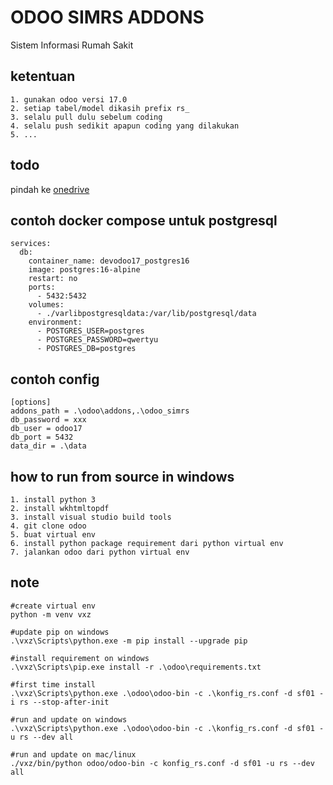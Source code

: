 # ODOO SIMRS ADDONS
Sistem Informasi Rumah Sakit  

## ketentuan
```
1. gunakan odoo versi 17.0
2. setiap tabel/model dikasih prefix rs_
3. selalu pull dulu sebelum coding
4. selalu push sedikit apapun coding yang dilakukan
5. ...
```

## todo
pindah ke [onedrive](https://1drv.ms/x/s!Aj-kfqqxTNGGkcY2GfYo_CTR6qU6Fg?e=rjZ3yX) 

## contoh docker compose untuk postgresql
```
services:
  db:
    container_name: devodoo17_postgres16
    image: postgres:16-alpine
    restart: no
    ports:
      - 5432:5432
    volumes:
      - ./varlibpostgresqldata:/var/lib/postgresql/data
    environment:
      - POSTGRES_USER=postgres
      - POSTGRES_PASSWORD=qwertyu
      - POSTGRES_DB=postgres
```

## contoh config
```
[options]
addons_path = .\odoo\addons,.\odoo_simrs
db_password = xxx
db_user = odoo17
db_port = 5432
data_dir = .\data
```

## how to run from source in windows
```
1. install python 3
2. install wkhtmltopdf
3. install visual studio build tools
4. git clone odoo
5. buat virtual env
6. install python package requirement dari python virtual env
7. jalankan odoo dari python virtual env
```

## note
```
#create virtual env
python -m venv vxz

#update pip on windows
.\vxz\Scripts\python.exe -m pip install --upgrade pip

#install requirement on windows
.\vxz\Scripts\pip.exe install -r .\odoo\requirements.txt

#first time install
.\vxz\Scripts\python.exe .\odoo\odoo-bin -c .\konfig_rs.conf -d sf01 -i rs --stop-after-init

#run and update on windows
.\vxz\Scripts\python.exe .\odoo\odoo-bin -c .\konfig_rs.conf -d sf01 -u rs --dev all

#run and update on mac/linux
./vxz/bin/python odoo/odoo-bin -c konfig_rs.conf -d sf01 -u rs --dev all

```